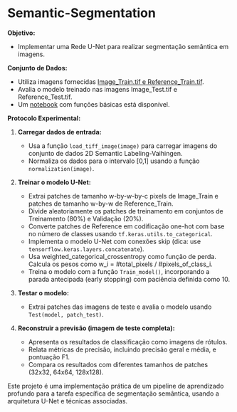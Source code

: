 # Semantic-Segmentation

**Objetivo:**
- Implementar uma Rede U-Net para realizar segmentação semântica em imagens.

**Conjunto de Dados:**
- Utiliza imagens fornecidas [Image_Train.tif e Reference_Train.tif](https://drive.google.com/file/d/1TU2nTVGS2932hRs1u-ma4r3vmgqHRbMO/view?usp=sharing).
- Avalia o modelo treinado nas imagens Image_Test.tif e Reference_Test.tif.
- Um [notebook](#) com funções básicas está disponível.

**Protocolo Experimental:**
1. **Carregar dados de entrada:**
   - Usa a função `load_tiff_image(image)` para carregar imagens do conjunto de dados 2D Semantic Labeling-Vaihingen.
   - Normaliza os dados para o intervalo [0,1] usando a função `normalization(image)`.

2. **Treinar o modelo U-Net:**
   - Extrai patches de tamanho w-by-w-by-c pixels de Image_Train e patches de tamanho w-by-w de Reference_Train.
   - Divide aleatoriamente os patches de treinamento em conjuntos de Treinamento (80%) e Validação (20%).
   - Converte patches de Reference em codificação one-hot com base no número de classes usando `tf.keras.utils.to_categorical`.
   - Implementa o modelo U-Net com conexões skip (dica: use `tensorflow.keras.layers.concatenate`).
   - Usa weighted_categorical_crossentropy como função de perda. Calcula os pesos como w_i = #total_pixels / #pixels_of_class_i.
   - Treina o modelo com a função `Train_model()`, incorporando a parada antecipada (early stopping) com paciência definida como 10.

3. **Testar o modelo:**
   - Extrai patches das imagens de teste e avalia o modelo usando `Test(model, patch_test)`.

4. **Reconstruir a previsão (imagem de teste completa):**
   - Apresenta os resultados de classificação como imagens de rótulos.
   - Relata métricas de precisão, incluindo precisão geral e média, e pontuação F1.
   - Compara os resultados com diferentes tamanhos de patches (32x32, 64x64, 128x128).

Este projeto é uma implementação prática de um pipeline de aprendizado profundo para a tarefa específica de segmentação semântica, usando a arquitetura U-Net e técnicas associadas.
